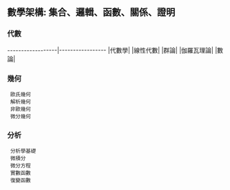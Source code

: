 ## 數學架構: 集合、邏輯、函數、關係、證明
### 代數
------------------|-----------------
|代數學|
|線性代數|
|群論|
|伽羅瓦理論|
|數論|
### 幾何
```
 歐氏幾何
 解析幾何
 非歐幾何
 微分幾何
```
### 分析
```
 分析學基礎
 微積分
 微分方程
 實數函數
 復變函數
```
